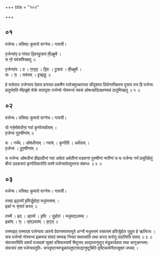+++
title = "१०२"

+++


## ०१
पर्जन्यः। वसिष्ठः कुमारो वाग्नेयः। गायत्री।

प॒र्जन्या॑य॒ प्र गा॑यत दि॒वस्पु॒त्राय॑ मी॒ळ्हुषे॑ ।  
स नो॒ यव॑समिच्छतु ॥

प॒र्जन्या॑य । प्र । गा॒य॒त॒ । दि॒वः । पु॒त्राय॑ । मी॒ळ्हुषे॑ ।  
सः । नः॒ । यव॑सम् । इ॒च्छ॒तु॒ ॥

हे स्तोतारः पर्जन्याय देवाय प्रगायत प्रकर्षेण स्तोत्रमुच्चारयत कीदृशाय दिवोन्तरिक्षस्य पुत्राय तत्र हि पर्जन्यः प्रादुर्भवति मीह्ळुषे सेक्रे सतादृशः पर्जन्यो नोस्मभ्यं यवसं ओषध्यादिलक्षणमन्नं दातुमिच्छतु ॥ १ ॥

## ०२
पर्जन्यः। वसिष्ठः कुमारो वाग्नेयः। गायत्री।

यो गर्भ॒मोष॑धीनां॒ गवां॑ कृ॒णोत्यर्व॑ताम् ।  
प॒र्जन्यः॑ पुरु॒षीणा॑म् ॥

यः । गर्भ॑म् । ओष॑धीनाम् । गवा॑म् । कृ॒णोति॑ । अर्व॑ताम् ।  
प॒र्जन्यः॑ । पु॒रु॒षीणा॑म् ॥

यः पर्जन्यः ओषधीनां व्रीह्यादीनां गवां अर्वतां अर्वतीनां वडवानां पुरुषीणां नारीणां च यः पर्जन्यः गर्भं प्रसूतिहेतुं बीजं उदकरूपं कृणोतिकरोति तस्मै पर्जन्यायेत्युत्तरत्र संबन्धः ॥ २ ॥

## ०३
पर्जन्यः। वसिष्ठः कुमारो वाग्नेयः। गायत्री।

तस्मा॒ इदा॒स्ये॑ ह॒विर्जु॒होता॒ मधु॑मत्तमम् ।  
इळां॑ नः सं॒यतं॑ करत् ॥

तस्मै॑ । इत् । आ॒स्ये॑ । ह॒विः । जु॒होत॑ । मधु॑मत्ऽतमम् ।  
इळा॑म् । नः॒ । स॒म्ऽयत॑म् । क॒र॒त् ॥

तस्माइत् तस्माएव पर्जन्याय आस्ये देवानामास्यभूते अग्नौ मधुमत्तमं रसवत्तमं हविर्जुहोत जुहुत हे ऋत्विजः । सच पर्जन्यो नोस्मभ्यं इळामन्नं संयतं सम्यक् नियतं यथाभवति तथा करत् करोतु ददात्विति यावत् ॥ ३ ॥संवत्सरमिति दशर्चं पञ्चदशं सूक्तं वसिष्ठस्यार्षं त्रैष्टुभम् आद्यात्वनुष्टुप् मंडूकादेवता तथा चानुक्रान्तम्-संवत्सरं दश पर्जन्यस्तुति- सन्त्दृष्टान्मण्डूकांस्तुष्टावाद्यानुष्टुबिति वृष्टिकामेनैतत्सूक्तं जप्यम् ।